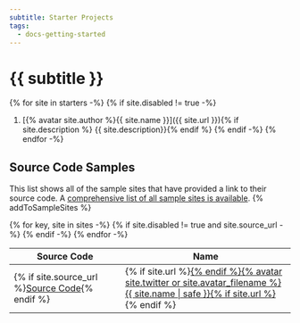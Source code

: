 ```yaml
---
subtitle: Starter Projects
tags:
  - docs-getting-started
---
```

# {{ subtitle }}

{% for site in starters -%}
{% if site.disabled != true -%}
1. [{% avatar site.author %}{{ site.name }}]({{ site.url }}){% if site.description %} {{ site.description}}{% endif %}
{% endif -%}
{% endfor -%}

## Source Code Samples

This list shows all of the sample sites that have provided a link to their source code. A [comprehensive list of all sample sites is available](/docs/sites/). {% addToSampleSites %}

<table>
  <thead>
    <tr>
      <th style="min-width: 9em"><span class="sr-only">Source Code</span></th>
      <th>Name</th>
    </tr>
  </thead>
  <tbody>
{% for key, site in sites -%}
{% if site.disabled != true and site.source_url -%}
    <tr>
      <td>{% if site.source_url %}<a href="{{ site.source_url }}" class="minilink">Source Code</a>{% endif %}</td>
      <td>{% if site.url %}<a href="{{ site.url }}">{% endif %}{% avatar site.twitter or site.avatar_filename %}{{ site.name | safe }}{% if site.url %}</a>{% endif %}</td>
    </tr>
{% endif -%}
{% endfor -%}
  </tbody>
</table>

